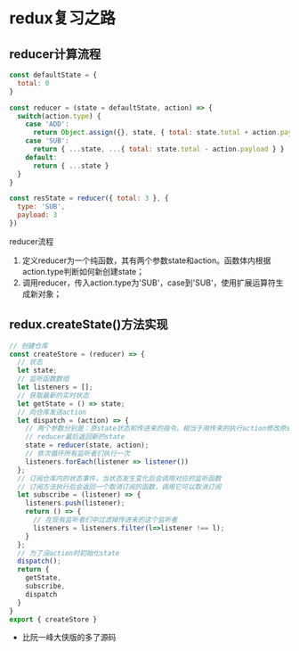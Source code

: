 # redux复习之路

## reducer计算流程

```js
const defaultState = {
  total: 0
}

const reducer = (state = defaultState, action) => {
  switch(action.type) {
    case 'ADD':
      return Object.assign({}, state, { total: state.total + action.payload })
    case 'SUB': 
      return { ...state, ...{ total: state.total - action.payload } }
    default:
      return { ...state }
  }
}

const resState = reducer({ total: 3 }, {
  type: 'SUB',
  payload: 3
})
```

reducer流程

1. 定义reducer为一个纯函数，其有两个参数state和action。函数体内根据action.type判断如何新创建state；
2. 调用reducer，传入action.type为'SUB'，case到'SUB'，使用扩展运算符生成新对象；

## redux.createState()方法实现

```js
// 创建仓库
const createStore = (reducer) => {
  // 状态
  let state;
  // 监听函数数组
  let listeners = [];
  // 获取最新的实时状态
  let getState = () => state;
  // 向仓库发送action
  let dispatch = (action) => {
    // 两个参数分别是：原state状态和传进来的指令。相当于用传来的执行action修改原state后返回新state
    // reducer最后返回新的state
    state = reducer(state, action);
    // 依次循环所有监听者们执行一次
    listeners.forEach(listener => listener())
  };
  // 订阅仓库内的状态事件，当状态发生变化后会调用对应的监听函数
  // 订阅方法执行后会返回一个取消订阅的函数，调用它可以取消订阅
  let subscribe = (listener) => {
    listeners.push(listener);
    return () => {
      // 在现有监听者们中过滤掉传进来的这个监听者
      listeners = listeners.filter(l=>listener !== l);
    }
  };
  // 为了没action时初始化state
  dispatch();
  return { 
    getState,
    subscribe,
    dispatch
  }
}
export { createStore }
```

* 比阮一峰大侠版的多了源码
